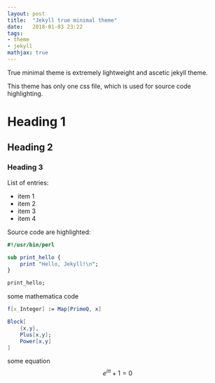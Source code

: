 ```yaml
---
layout: post
title:  "Jekyll true minimal theme"
date:   2018-01-03 23:22
tags: 
- theme
- jekyll
mathjax: true
---
```


True minimal theme is extremely lightweight and ascetic jekyll theme.

This theme has only one css file, which is used for source code highlighting. 


# Heading 1
## Heading 2
### Heading 3

List of entries:

- item 1
- item 2
- item 3
- item 4

Source code are highlighted:

```perl
#!/usr/bin/perl

sub print_hello {
    print "Hello, Jekyll!\n";
}

print_hello;
```
some mathematica code 

```mathematica
f[x_Integer] := Map[PrimeQ, x]

Block[
    {x,y},
    Plus[x,y];
    Power[x,y]
]

```    

some equation
$$
e^{i\pi}+1=0
$$